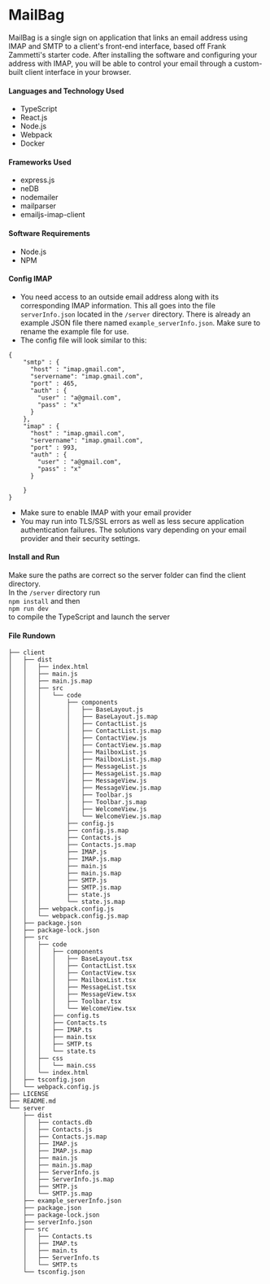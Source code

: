 # MailBag
MailBag is a single sign on application that links an email address using IMAP and SMTP to a client's front-end interface, based off Frank Zammetti's starter code. After installing the software and configuring your address with IMAP, you will be able to control your email through a custom-built client interface in your browser. 

#### Languages and Technology Used
* TypeScript
* React.js
* Node.js
* Webpack
* Docker 

#### Frameworks Used
* express.js
* neDB 
* nodemailer
* mailparser
* emailjs-imap-client 

#### Software Requirements
* Node.js
* NPM 

#### Config IMAP
* You need access to an outside email address along with its corresponding IMAP information. This all goes into the file <code>serverInfo.json</code> located in the <code>/server</code> directory. There is already an example JSON file there named <code>example_serverInfo.json</code>. Make sure to rename the example file for use. <br>
* The config file will look similar to this: 

```
{
    "smtp" : {
      "host" : "imap.gmail.com",
      "servername": "imap.gmail.com",
      "port" : 465,
      "auth" : {
        "user" : "a@gmail.com",
        "pass" : "x"
      }
    },
    "imap" : {
      "host" : "imap.gmail.com",
      "servername": "imap.gmail.com",
      "port" : 993,
      "auth" : {
        "user" : "a@gmail.com",
        "pass" : "x"
      }

    }
}
```
* Make sure to enable IMAP with your email provider 
* You may run into TLS/SSL errors as well as less secure application authentication failures. The solutions vary depending on your email provider and their security settings. 

#### Install and Run 
Make sure the paths are correct so the server folder can find the client directory. <br> 
In the <code>/server</code> directory run <br>
```npm install``` 
and then <br> 
```npm run dev``` <br> 
to compile the TypeScript and launch the server 

#### File Rundown 
```
├── client
│   ├── dist
│   │   ├── index.html
│   │   ├── main.js
│   │   ├── main.js.map
│   │   ├── src
│   │   │   └── code
│   │   │       ├── components
│   │   │       │   ├── BaseLayout.js
│   │   │       │   ├── BaseLayout.js.map
│   │   │       │   ├── ContactList.js
│   │   │       │   ├── ContactList.js.map
│   │   │       │   ├── ContactView.js
│   │   │       │   ├── ContactView.js.map
│   │   │       │   ├── MailboxList.js
│   │   │       │   ├── MailboxList.js.map
│   │   │       │   ├── MessageList.js
│   │   │       │   ├── MessageList.js.map
│   │   │       │   ├── MessageView.js
│   │   │       │   ├── MessageView.js.map
│   │   │       │   ├── Toolbar.js
│   │   │       │   ├── Toolbar.js.map
│   │   │       │   ├── WelcomeView.js
│   │   │       │   └── WelcomeView.js.map
│   │   │       ├── config.js
│   │   │       ├── config.js.map
│   │   │       ├── Contacts.js
│   │   │       ├── Contacts.js.map
│   │   │       ├── IMAP.js
│   │   │       ├── IMAP.js.map
│   │   │       ├── main.js
│   │   │       ├── main.js.map
│   │   │       ├── SMTP.js
│   │   │       ├── SMTP.js.map
│   │   │       ├── state.js
│   │   │       └── state.js.map
│   │   ├── webpack.config.js
│   │   └── webpack.config.js.map
│   ├── package.json
│   ├── package-lock.json
│   ├── src
│   │   ├── code
│   │   │   ├── components
│   │   │   │   ├── BaseLayout.tsx
│   │   │   │   ├── ContactList.tsx
│   │   │   │   ├── ContactView.tsx
│   │   │   │   ├── MailboxList.tsx
│   │   │   │   ├── MessageList.tsx
│   │   │   │   ├── MessageView.tsx
│   │   │   │   ├── Toolbar.tsx
│   │   │   │   └── WelcomeView.tsx
│   │   │   ├── config.ts
│   │   │   ├── Contacts.ts
│   │   │   ├── IMAP.ts
│   │   │   ├── main.tsx
│   │   │   ├── SMTP.ts
│   │   │   └── state.ts
│   │   ├── css
│   │   │   └── main.css
│   │   └── index.html
│   ├── tsconfig.json
│   └── webpack.config.js
├── LICENSE
├── README.md
└── server
    ├── dist
    │   ├── contacts.db
    │   ├── Contacts.js
    │   ├── Contacts.js.map
    │   ├── IMAP.js
    │   ├── IMAP.js.map
    │   ├── main.js
    │   ├── main.js.map
    │   ├── ServerInfo.js
    │   ├── ServerInfo.js.map
    │   ├── SMTP.js
    │   └── SMTP.js.map
    ├── example_serverInfo.json
    ├── package.json
    ├── package-lock.json
    ├── serverInfo.json
    ├── src
    │   ├── Contacts.ts
    │   ├── IMAP.ts
    │   ├── main.ts
    │   ├── ServerInfo.ts
    │   └── SMTP.ts
    └── tsconfig.json
```
